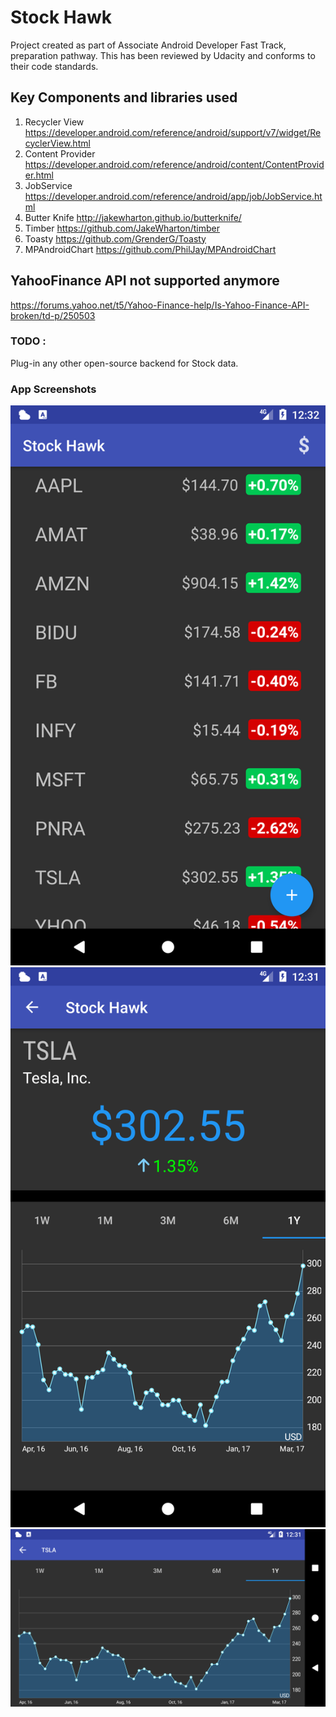 # Stock Hawk

Project created as part of Associate Android Developer Fast Track, preparation pathway.
This has been reviewed by Udacity and conforms to their code standards.

## Key Components and libraries used ##
1. Recycler View https://developer.android.com/reference/android/support/v7/widget/RecyclerView.html
2. Content Provider https://developer.android.com/reference/android/content/ContentProvider.html
3. JobService https://developer.android.com/reference/android/app/job/JobService.html
4. Butter Knife http://jakewharton.github.io/butterknife/
5. Timber https://github.com/JakeWharton/timber
6. Toasty https://github.com/GrenderG/Toasty
7. MPAndroidChart https://github.com/PhilJay/MPAndroidChart


## YahooFinance API not supported anymore ##
https://forums.yahoo.net/t5/Yahoo-Finance-help/Is-Yahoo-Finance-API-broken/td-p/250503
 
### TODO : ### 
Plug-in any other open-source backend for Stock data.

### App Screenshots ###

![Stock List](https://github.com/vinayaksingh/Stock-Hawk/blob/master/AppScreenshots/AppScreenshot_1.png)
![Detail Portrait](https://github.com/vinayaksingh/Stock-Hawk/blob/master/AppScreenshots/AppScreenshot_DetailView_Port.png)
![Detail Landscape](https://github.com/vinayaksingh/Stock-Hawk/blob/master/AppScreenshots/AppScreenshot_DetailView_Land.png)
